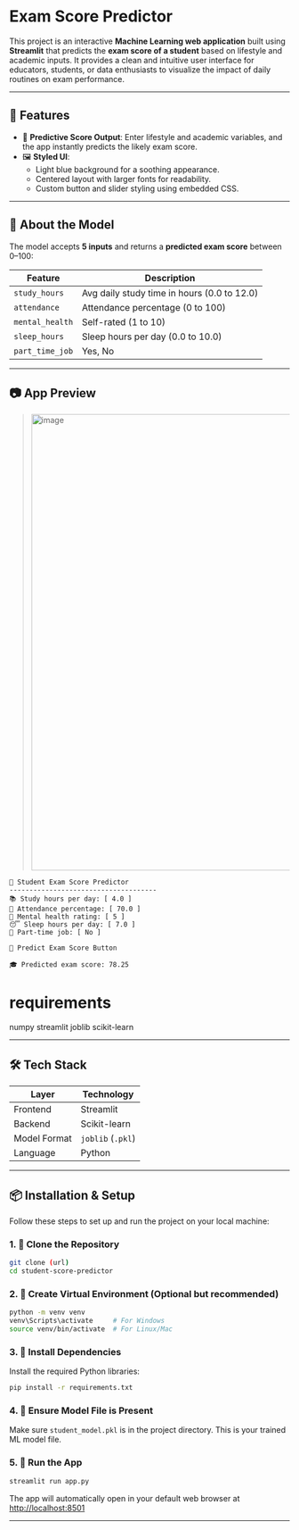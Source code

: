 # Exam Score Predictor


This project is an interactive **Machine Learning web application** built using **Streamlit** that predicts the **exam score of a student** based on lifestyle and academic inputs. It provides a clean and intuitive user interface for educators, students, or data enthusiasts to visualize the impact of daily routines on exam performance.

---

## 🧩 Features

- 🎯 **Predictive Score Output**: Enter lifestyle and academic variables, and the app instantly predicts the likely exam score.
- 🖼️ **Styled UI**:
  - Light blue background for a soothing appearance.
  - Centered layout with larger fonts for readability.
  - Custom button and slider styling using embedded CSS.

---
## 🤖 About the Model

The model accepts **5 inputs** and returns a **predicted exam score** between 0–100:

| Feature          | Description                                  |
|------------------|----------------------------------------------|
| `study_hours`     | Avg daily study time in hours (0.0 to 12.0) |
| `attendance`      | Attendance percentage (0 to 100)            |
| `mental_health`   | Self-rated (1 to 10)                        |
| `sleep_hours`     | Sleep hours per day (0.0 to 10.0)           |
| `part_time_job`   | Yes, No                                     |

---

## 📷 App Preview

> <img width="1919" height="818" alt="image" src="https://github.com/user-attachments/assets/95ec44bb-75c5-4240-8ca4-3dd315eb5407" />


```
📘 Student Exam Score Predictor
-------------------------------------
📚 Study hours per day: [ 4.0 ]
🏫 Attendance percentage: [ 70.0 ]
🧠 Mental health rating: [ 5 ]
😴 Sleep hours per day: [ 7.0 ]
💼 Part-time job: [ No ]

🎯 Predict Exam Score Button

🎓 Predicted exam score: 78.25
```
# requirements
  numpy
  streamlit
  joblib
  scikit-learn
  
---

## 🛠️ Tech Stack

| Layer        | Technology    |
|--------------|----------------|
| Frontend     | Streamlit      |
| Backend      | Scikit-learn   |
| Model Format | `joblib` (`.pkl`) |
| Language     | Python         |

---

## 📦 Installation & Setup

Follow these steps to set up and run the project on your local machine:

### 1. 📁 Clone the Repository

```bash
git clone (url)
cd student-score-predictor
```

### 2. 💾 Create Virtual Environment (Optional but recommended)

```bash
python -m venv venv
venv\Scripts\activate     # For Windows
source venv/bin/activate  # For Linux/Mac
```

### 3. 📌 Install Dependencies

Install the required Python libraries:

```bash
pip install -r requirements.txt
```

### 4. 🧠 Ensure Model File is Present

Make sure `student_model.pkl` is in the project directory. This is your trained ML model file.

### 5. 🚀 Run the App

```bash
streamlit run app.py
```

The app will automatically open in your default web browser at [http://localhost:8501](http://localhost:8501)

---

